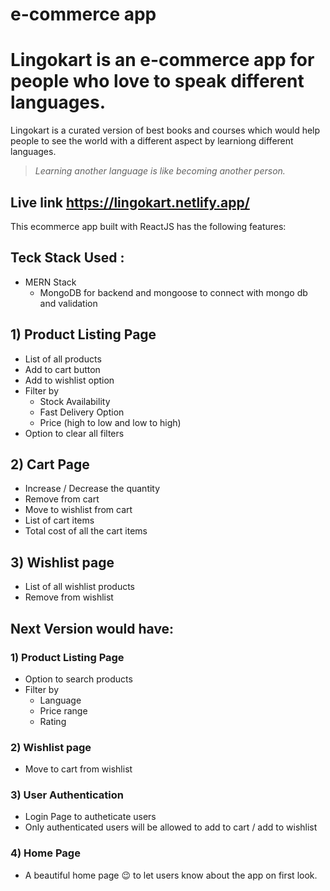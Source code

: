 # e-commerce app
# Lingokart is an e-commerce app for people who love to speak different languages.

Lingokart is a curated version of best books and courses which would help people to see the world with a different aspect by learniong different languages.

> *Learning another language is like becoming another person.*

## Live link https://lingokart.netlify.app/

This ecommerce app built with ReactJS has the following features:

## Teck Stack Used :
   * MERN Stack
      - MongoDB for backend and mongoose to connect with mongo db and validation
      

## 1) Product Listing Page
 * List of all products
 * Add to cart button
 * Add to wishlist option
 * Filter by 
      - Stock Availability
      - Fast Delivery Option
      - Price (high to low and low to high)
 * Option to clear all filters
      
## 2) Cart Page
  * Increase / Decrease the quantity
  * Remove from cart
  * Move to wishlist from cart 
  * List of cart items
  * Total cost of all the cart items
  
## 3) Wishlist page
   * List of all wishlist products
   * Remove from wishlist
   
## Next Version would have:
### 1) Product Listing Page
 * Option to search products
 * Filter by 
     - Language
     - Price range
     - Rating
   
### 2) Wishlist page
  * Move to cart from wishlist
 
### 3) User Authentication
  * Login Page to autheticate users
  * Only authenticated users will be allowed to add to cart / add to wishlist
  
### 4) Home Page
  * A beautiful home page 😉 to let users know about the app on first look.
